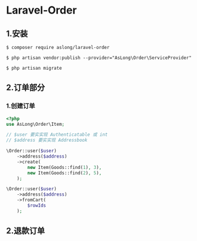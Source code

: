 # Laravel-Order

## 1.安装
```
$ composer require aslong/laravel-order
```
```
$ php artisan vendor:publish --provider="AsLong\Order\ServiceProvider"
```
```
$ php artisan migrate
```

## 2.订单部分
### 1.创建订单
```php
<?php
use AsLong\Order\Item;

// $user 要实实现 Authenticatable 或 int
// $address 要实实现 Addressbook

\Order::user($user)
    ->address($address)
    ->create(
        new Item(Goods::find(1), 3),
        new Item(Goods::find(2), 5),
    );

\Order::user($user)
    ->address($address)
    ->fromCart(
        $rowIds
    );
```
## 2.退款订单
